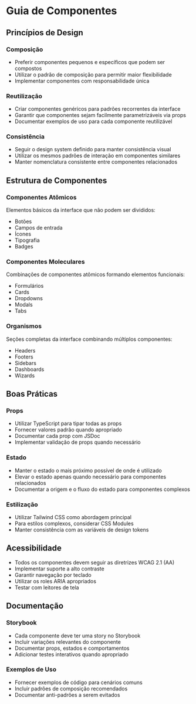 # Guia de Componentes

## Princípios de Design

### Composição
- Preferir componentes pequenos e específicos que podem ser compostos
- Utilizar o padrão de composição para permitir maior flexibilidade
- Implementar componentes com responsabilidade única

### Reutilização
- Criar componentes genéricos para padrões recorrentes da interface
- Garantir que componentes sejam facilmente parametrizáveis via props
- Documentar exemplos de uso para cada componente reutilizável

### Consistência
- Seguir o design system definido para manter consistência visual
- Utilizar os mesmos padrões de interação em componentes similares
- Manter nomenclatura consistente entre componentes relacionados

## Estrutura de Componentes

### Componentes Atômicos
Elementos básicos da interface que não podem ser divididos:
- Botões
- Campos de entrada
- Ícones
- Tipografia
- Badges

### Componentes Moleculares
Combinações de componentes atômicos formando elementos funcionais:
- Formulários
- Cards
- Dropdowns
- Modals
- Tabs

### Organismos
Seções completas da interface combinando múltiplos componentes:
- Headers
- Footers
- Sidebars
- Dashboards
- Wizards

## Boas Práticas

### Props
- Utilizar TypeScript para tipar todas as props
- Fornecer valores padrão quando apropriado
- Documentar cada prop com JSDoc
- Implementar validação de props quando necessário

### Estado
- Manter o estado o mais próximo possível de onde é utilizado
- Elevar o estado apenas quando necessário para componentes relacionados
- Documentar a origem e o fluxo do estado para componentes complexos

### Estilização
- Utilizar Tailwind CSS como abordagem principal
- Para estilos complexos, considerar CSS Modules
- Manter consistência com as variáveis de design tokens

## Acessibilidade

- Todos os componentes devem seguir as diretrizes WCAG 2.1 (AA)
- Implementar suporte a alto contraste
- Garantir navegação por teclado
- Utilizar os roles ARIA apropriados
- Testar com leitores de tela

## Documentação

### Storybook
- Cada componente deve ter uma story no Storybook
- Incluir variações relevantes do componente
- Documentar props, estados e comportamentos
- Adicionar testes interativos quando apropriado

### Exemplos de Uso
- Fornecer exemplos de código para cenários comuns
- Incluir padrões de composição recomendados
- Documentar anti-padrões a serem evitados 